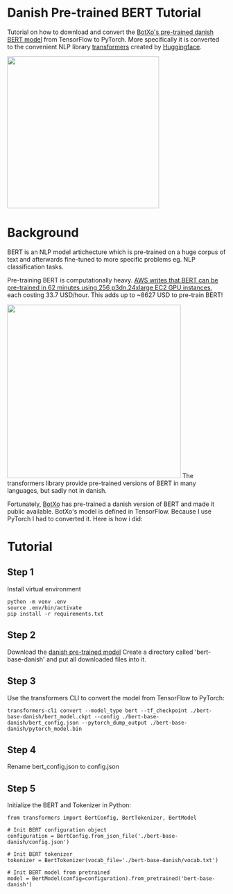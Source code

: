 # Danish Pre-trained BERT Tutorial
Tutorial on how to download and convert the [BotXo's pre-trained danish BERT model](https://github.com/botxo/nordic_bert) from TensorFlow to PyTorch. More specifically it is converted to the convenient NLP library [transformers](https://github.com/huggingface/transformers) created by [Huggingface](https://huggingface.co/).

<img src="https://user-images.githubusercontent.com/39537120/92368737-66794280-f0f8-11ea-9ff7-51a72222a668.png" width="350">


# Background
BERT is an NLP model artichecture which is pre-trained on a huge corpus of text and afterwards fine-tuned to more specific problems eg. NLP classification tasks. 

Pre-training BERT is computationally heavy. [AWS writes that BERT can be pre-trained in 62 minutes using 256 p3dn.24xlarge EC2 GPU instances](https://aws.amazon.com/blogs/machine-learning/amazon-web-services-achieves-fastest-training-times-for-bert-and-mask-r-cnn/), each costing 33.7 USD/hour. 
This adds up to ~8627 USD to pre-train BERT!

<img src="https://user-images.githubusercontent.com/39537120/91264134-d38fee00-e770-11ea-83d9-45ad39fa47d6.png" width="400">
The transformers library provide pre-trained versions of BERT in many languages, but sadly not in danish. 

Fortunately, [BotXo](https://github.com/botxo) has pre-trained a danish version of BERT and made it public available. BotXo's model is defined in TensorFlow. Because I use PyTorch I had to converted it. Here is how i did:

# Tutorial
## Step 1
Install virtual environment
```
python -m venv .env
source .env/bin/activate
pip install -r requirements.txt
```

## Step 2
Download the [danish pre-trained model](https://www.dropbox.com/s/19cjaoqvv2jicq9/danish_bert_uncased_v2.zip?dl=1)
Create a directory called 'bert-base-danish' and put all downloaded files into it.

## Step 3
Use the transformers CLI to convert the model from TensorFlow to PyTorch:
```
transformers-cli convert --model_type bert --tf_checkpoint ./bert-base-danish/bert_model.ckpt --config ./bert-base-danish/bert_config.json --pytorch_dump_output ./bert-base-danish/pytorch_model.bin
```

## Step 4
Rename bert_config.json to config.json

## Step 5
Initialize the BERT and Tokenizer in Python:
```
from transformers import BertConfig, BertTokenizer, BertModel

# Init BERT configuration object
configuration = BertConfig.from_json_file('./bert-base-danish/config.json')

# Init BERT tokenizer
tokenizer = BertTokenizer(vocab_file='./bert-base-danish/vocab.txt')

# Init BERT model from pretrained
model = BertModel(config=configuration).from_pretrained('bert-base-danish')
```

